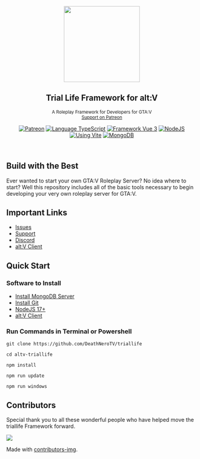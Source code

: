 <p align="center">
    <img src="https://imgur.com/i92SSov" width="200">
</p>

<h2 align="center">
	Trial Life Framework for alt:V      
</h2>

<p align="center">
    <sup>A Roleplay Framework for Developers for GTA:V</sup>
    <br />
    <sup>
        <a href="https://patreon.com/deathnerotv/">Support on Patreon</a>
    </sup>
</p>

<p align="center">
    <a href="https://patreon.com/stuyk" target="__blank"><img src="https://img.shields.io/badge/Support-Patreon-orange.svg?label=" alt="Patreon"></a>
    <a href="https://typescriptlang.org" target="__blank"><img src="https://img.shields.io/badge/Typescript-Typescript-007acc?label=" alt="Language TypeScript"></a>
    <a href="https://vuejs.org" target="__blank"><img src="https://img.shields.io/badge/Framework-Vue%203-green.svg?label=" alt="Framework Vue 3"></a>
    <a href="https://nodejs.org" target="__blank"><img src="https://img.shields.io/badge/Using-NodeJS-darkgreen.svg?label=" alt="NodeJS"></a>
    <a href="https://vitejs.dev" target="__blank"><img src="https://img.shields.io/badge/Using-Vite-cyan.svg?label=" alt="Using Vite"></a>
    <a href="https://mongodb.com/" target="__blank"><img src="https://img.shields.io/badge/Using-MongoDB-green.svg?label=" alt="MongoDB"></a>
</p>

<br />

## Build with the Best

Ever wanted to start your own GTA:V Roleplay Server? No idea where to start? Well this repository includes all of the basic tools necessary to begin developing your very own roleplay server for GTA:V.

## Important Links

-   [Issues](https://github.com/deathnerotv/altv-triallife-issues)
-   [Support](https://patreon.com/stuyk/)
-   [Discord](https://ares.stuyk.com/v1/get/discord)
-   [alt:V Client](https://altv.mp)

## Quick Start

### Software to Install

-   [Install MongoDB Server](https://www.mongodb.com/try/download/community)
-   [Install Git](https://git-scm.com/downloads)
-   [NodeJS 17+](https://nodejs.org/en/download/)
-   [alt:V Client](https://altv.mp/)

### Run Commands in Terminal or Powershell

```
git clone https://github.com/DeathNeroTV/triallife
```

```
cd altv-triallife
```

```
npm install
```

```
npm run update
```

```
npm run windows
```

## Contributors

Special thank you to all these wonderful people who have helped move the triallife Framework forward.

<a href = "https://github.com/stuyk/altv-triallife/graphs/contributors">
  <img src="https://contrib.rocks/image?repo=stuyk/altv-triallife"/>
</a>

Made with [contributors-img](https://contrib.rocks).
